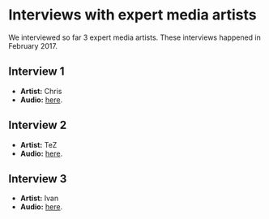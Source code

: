 # Interviews with expert media artists
We interviewed so far 3 expert media artists. These interviews happened in February 2017.

## Interview 1
- **Artist:** Chris
- **Audio:** [here](https://www.dropbox.com/s/e0j206a6zoat5rv/user%201%20-%20interview.mp3?dl=0).

## Interview 2
- **Artist:** TeZ
- **Audio:** [here](https://www.dropbox.com/s/5qnwsxz9lxjnatf/user%202%20-%20interview.mp3?dl=0).

## Interview 3
- **Artist:** Ivan
- **Audio:** [here](https://www.dropbox.com/s/8c20kbrngk6gzay/user%203%20-%20intervew.MP3?dl=0).
